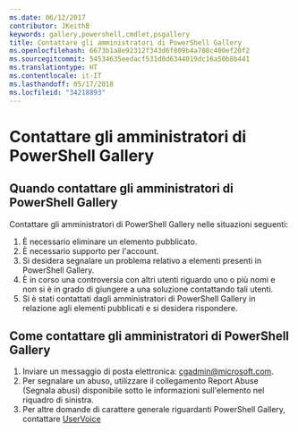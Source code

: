 ```yaml
---
ms.date: 06/12/2017
contributor: JKeithB
keywords: gallery,powershell,cmdlet,psgallery
title: Contattare gli amministratori di PowerShell Gallery
ms.openlocfilehash: 6673b1a8e92312f343d6f809b4a708c400ef20f2
ms.sourcegitcommit: 54534635eedacf531d8d6344019dc16a50b8b441
ms.translationtype: HT
ms.contentlocale: it-IT
ms.lasthandoff: 05/17/2018
ms.locfileid: "34218893"
---
```

# <a name="contact-gallery-administrators"></a>Contattare gli amministratori di PowerShell Gallery

## <a name="when-to-contact-gallery-administrators"></a>Quando contattare gli amministratori di PowerShell Gallery

Contattare gli amministratori di PowerShell Gallery nelle situazioni seguenti:

1. È necessario eliminare un elemento pubblicato.
2. È necessario supporto per l'account.
3. Si desidera segnalare un problema relativo a elementi presenti in PowerShell Gallery.
4. È in corso una controversia con altri utenti riguardo uno o più nomi e non si è in grado di giungere a una soluzione contattando tali utenti.
5. Si è stati contattati dagli amministratori di PowerShell Gallery in relazione agli elementi pubblicati e si desidera rispondere.

## <a name="how-to-contact-gallery-administrators"></a>Come contattare gli amministratori di PowerShell Gallery

1. Inviare un messaggio di posta elettronica: cgadmin@microsoft.com.
2. Per segnalare un abuso, utilizzare il collegamento Report Abuse (Segnala abusi) disponibile sotto le informazioni sull'elemento nel riquadro di sinistra.
3. Per altre domande di carattere generale riguardanti PowerShell Gallery, contattare [UserVoice](http://windowsserver.uservoice.com/forums/301869-powershell)